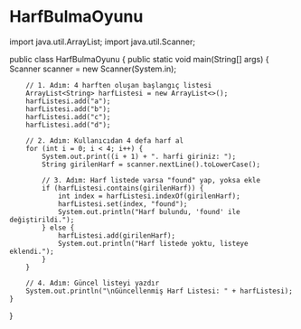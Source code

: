 # HarfBulmaOyunu
import java.util.ArrayList;
import java.util.Scanner;

public class HarfBulmaOyunu {
    public static void main(String[] args) {
        Scanner scanner = new Scanner(System.in);

        // 1. Adım: 4 harften oluşan başlangıç listesi
        ArrayList<String> harfListesi = new ArrayList<>();
        harfListesi.add("a");
        harfListesi.add("b");
        harfListesi.add("c");
        harfListesi.add("d");

        // 2. Adım: Kullanıcıdan 4 defa harf al
        for (int i = 0; i < 4; i++) {
            System.out.print((i + 1) + ". harfi giriniz: ");
            String girilenHarf = scanner.nextLine().toLowerCase();

            // 3. Adım: Harf listede varsa "found" yap, yoksa ekle
            if (harfListesi.contains(girilenHarf)) {
                int index = harfListesi.indexOf(girilenHarf);
                harfListesi.set(index, "found");
                System.out.println("Harf bulundu, 'found' ile değiştirildi.");
            } else {
                harfListesi.add(girilenHarf);
                System.out.println("Harf listede yoktu, listeye eklendi.");
            }
        }

        // 4. Adım: Güncel listeyi yazdır
        System.out.println("\nGüncellenmiş Harf Listesi: " + harfListesi);
    }
}
